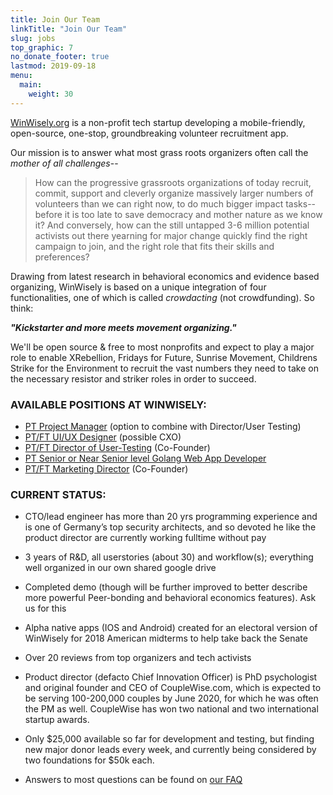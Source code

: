 ```yaml
---
title: Join Our Team
linkTitle: "Join Our Team"
slug: jobs
top_graphic: 7
no_donate_footer: true
lastmod: 2019-09-18
menu:
  main:
    weight: 30
---
```


[WinWisely.org](http://winwisely.org/) is a non-profit tech startup developing a mobile-friendly, open-source, one-stop, groundbreaking volunteer recruitment app.

Our mission is to answer what most grass roots organizers often call the _mother of all challenges_--

>How can the progressive grassroots organizations of today recruit, commit, support and cleverly organize massively larger numbers of volunteers than we can right now, to do much bigger impact tasks--before it is too late to save democracy and mother nature as we know it? And conversely, how can the still untapped 3-6 million potential activists out there yearning for major change quickly find the right campaign to join, and the right role that fits their skills and preferences?

Drawing from latest research in behavioral economics and evidence based organizing, WinWisely is based on a unique integration of four functionalities, one of which is called _crowdacting_ (not crowdfunding). So think: 

**_"Kickstarter and more meets movement organizing."_** 

We'll be open source & free to most nonprofits and expect to play a major role to enable XRebellion, Fridays for Future, Sunrise Movement, Childrens Strike for the Environment to recruit the vast numbers they need to take on the necessary resistor and striker roles in order to succeed.

### **AVAILABLE POSITIONS AT WINWISELY:**

- [PT Project Manager](/jobs/project-manager) (option to combine with Director/User Testing)
- [PT/FT UI/UX Designer](/jobs/ui-designer) (possible CXO)
- [PT/FT Director of User-Testing](/jobs/user-testing) (Co-Founder)
- [PT Senior or Near Senior level Golang Web App Developer](/jobs/web-developer)
- [PT/FT Marketing Director](/jobs/marketing-director) (Co-Founder)

### **CURRENT STATUS:**

  * CTO/lead engineer has more than 20 yrs programming experience and is one of Germany’s top security architects, and so devoted he like the product director are currently working fulltime without pay

  * 3 years of R&D, all userstories (about 30) and workflow(s); everything well organized in our own shared google drive

  * Completed demo (though will be further improved to better describe more powerful Peer-bonding and behavioral economics features). Ask us for this

  * Alpha native apps (IOS and Android) created for an electoral version of WinWisely for 2018 American midterms to help take back the Senate

  * Over 20 reviews from top organizers and tech activists

  * Product director (defacto Chief Innovation Officer) is PhD psychologist and original founder and CEO of CoupleWise.com, which is expected to be serving 100-200,000 couples by June 2020,  for which he was often the PM as well. CoupleWise has won two national and two international startup awards.

  * Only $25,000 available so far for development and testing, but finding new major donor leads every week, and currently being considered by two foundations for $50k each. 

  * Answers to most questions can be found on [our FAQ](https://bit.ly/WinWiselyFAQ)
